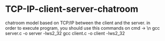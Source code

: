 # TCP-IP-client-server-chatroom
chatroom model based on TCP/IP between the client and the server.
in order to execute program, you should use this commands on cmd -> \n
gcc server.c -o server -lws2_32
gcc client.c -o client -lws2_32
